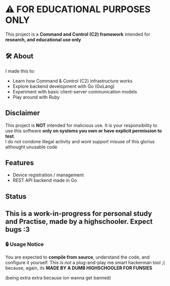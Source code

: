 # ⚠️ FOR EDUCATIONAL PURPOSES ONLY

This project is a **Command and Control (C2) framework** intended for **research, and educational use only**

## 🛠️ About
I made this to: 
- Learn how Command & Control (C2) infrastructure works
- Explore backend development with Go (GoLang)
- Experiment with basic client-server communication models
- Play around with Ruby

## Disclaimer
This project is **NOT** intended for malicious use. It is your responsibility to use this software **only on systems you own or have explicit permission to test**.  
I do not condone illegal activity and wont support misuse of this glorius althought unusable code

## Features
- Device registration / management
- REST API backend made in Go

## Status

This is a work-in-progress for personal study and Practise, made by a highschooler. Expect bugs :3
---

### 🔒 Usage Notice

You are expected to **compile from source**, understand the code, and configure it yourself. This is *not* a plug-and-play me smart hackerman tool ;( 
because, again, its **MADE BY A DUMB HIGHSCHOOLER FOR FUNSIES**


(being extra extra because ion wanna get banned) 
